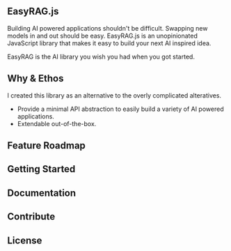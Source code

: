 ## EasyRAG.js

Building AI powered applications shouldn't be difficult. Swapping new models in and out should be easy. EasyRAG.js is an unopinionated JavaScript library that makes it easy to build your next AI inspired idea.

EasyRAG is the AI library you wish you had when you got started.

## Why & Ethos
I created this library as an alternative to the overly complicated alteratives. 

 - Provide a minimal API abstraction to easily build a variety of AI powered applications.
 - Extendable out-of-the-box.

## Feature Roadmap



## Getting Started

## Documentation

## Contribute

## License